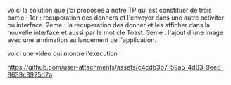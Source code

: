 voici la solution que j'ai proposee a notre TP qui est constituer de trois partie :
1er :
  recuperation des donners et l'envoyer dans une autre activiter ou interface.
2eme :
  la recuperation des donner et les afficher dans la nouvelle interface et aussi par le mot cle Toast.
3eme :
  l'ajout d'une image avec une annimation au lancement de l'application.

voici une video qui montre l'execution :

https://github.com/user-attachments/assets/c4cdb3b7-59a5-4d83-9ee6-8639c3925d2a
